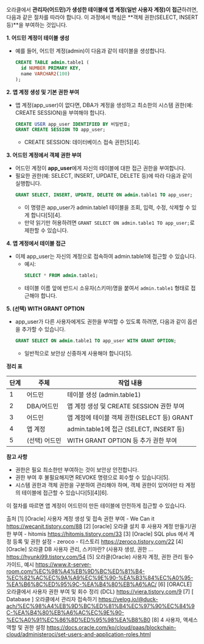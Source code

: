 오라클에서 **관리자(어드민)가 생성한 테이블에 앱 계정(일반 사용자 계정)이 접근**하려면, 다음과 같은 절차를 따라야 합니다. 이 과정에서 핵심은 **객체 권한(SELECT, INSERT 등)**을 부여하는 것입니다.

**1. 어드민 계정이 테이블 생성**
- 예를 들어, 어드민 계정(admin)이 다음과 같이 테이블을 생성합니다.
  ```sql
  CREATE TABLE admin.table1 (
    id NUMBER PRIMARY KEY,
    name VARCHAR2(100)
  );
  ```

**2. 앱 계정 생성 및 기본 권한 부여**
- 앱 계정(app_user)이 없다면, DBA가 계정을 생성하고 최소한의 시스템 권한(예: CREATE SESSION)을 부여해야 합니다.
  ```sql
  CREATE USER app_user IDENTIFIED BY 비밀번호;
  GRANT CREATE SESSION TO app_user;
  ```
  - CREATE SESSION: 데이터베이스 접속 권한[5][4].

**3. 어드민 계정에서 객체 권한 부여**
- 어드민 계정이 **app_user**에게 자신의 테이블에 대한 접근 권한을 부여합니다.
- 필요한 권한(예: SELECT, INSERT, UPDATE, DELETE 등)에 따라 다음과 같이 실행합니다.
  ```sql
  GRANT SELECT, INSERT, UPDATE, DELETE ON admin.table1 TO app_user;
  ```
  - 이 명령은 app_user가 admin.table1 테이블을 조회, 입력, 수정, 삭제할 수 있게 합니다[5][4].
  - 만약 읽기만 허용하려면 `GRANT SELECT ON admin.table1 TO app_user;`로 제한할 수 있습니다.

**4. 앱 계정에서 테이블 접근**
- 이제 app_user는 자신의 계정으로 접속하여 admin.table1에 접근할 수 있습니다.
  - 예시:
    ```sql
    SELECT * FROM admin.table1;
    ```
  - 테이블 이름 앞에 반드시 소유자(스키마)명을 붙여서 `admin.table1` 형태로 접근해야 합니다.

**5. (선택) WITH GRANT OPTION**
- app_user가 다른 사용자에게도 권한을 부여할 수 있도록 하려면, 다음과 같이 옵션을 추가할 수 있습니다.
  ```sql
  GRANT SELECT ON admin.table1 TO app_user WITH GRANT OPTION;
  ```
  - 일반적으로 보안상 신중하게 사용해야 합니다[5].

**정리 표**

| 단계 | 주체         | 작업 내용                                                |
|------|--------------|---------------------------------------------------------|
| 1    | 어드민       | 테이블 생성 (admin.table1)                              |
| 2    | DBA/어드민   | 앱 계정 생성 및 CREATE SESSION 권한 부여                |
| 3    | 어드민       | 앱 계정에 테이블 객체 권한(SELECT 등) GRANT             |
| 4    | 앱 계정      | admin.table1에 접근 (SELECT, INSERT 등)                 |
| 5    | (선택) 어드민| WITH GRANT OPTION 등 추가 권한 부여                     |

**참고 사항**
- 권한은 필요 최소한만 부여하는 것이 보안상 안전합니다.
- 권한 부여 후 불필요해지면 REVOKE 명령으로 회수할 수 있습니다[5].
- 시스템 권한과 객체 권한을 구분하여 관리해야 하며, 객체 권한이 있어야만 타 계정의 테이블에 접근할 수 있습니다[5][4][6].

이 절차를 따르면 앱 계정이 어드민이 만든 테이블에 안전하게 접근할 수 있습니다.

출처
[1] [Oracle] 사용자 계정 생성 및 접속 권한 부여 - We Can it https://wecanit.tistory.com/88
[2] [oracle] 오라클 설치 후 사용자 계정 만들기/권한 부여 - hitomis https://hitomis.tistory.com/33
[3] [Oracle] SQL plus 에서 계정 등록 및 권한 설정 - zeroco - 티스토리 https://zeroco.tistory.com/22
[4] [Oracle] 오라클 DB 사용자 관리, 스키마란? (사용자 생성, 권한 ... https://hyunki99.tistory.com/54
[5] 오라클(Oracle) 사용자 계정, 권한 관리 필수 가이드, 예시 https://www.it-server-room.com/%EC%98%A4%EB%9D%BC%ED%81%B4-%EC%82%AC%EC%9A%A9%EC%9E%90-%EA%B3%84%EC%A0%95-%EA%B6%8C%ED%95%9C-%EA%B4%80%EB%A6%AC/
[6] [ORACLE] 오라클에서 사용자 권한 부여 및 회수 정리 (DCL) https://viera.tistory.com/9
[7] [ Database ] 오라클에서 관리자 접속하기 https://velog.io/@duck-ach/%EC%98%A4%EB%9D%BC%ED%81%B4%EC%97%90%EC%84%9C-%EA%B4%80%EB%A6%AC%EC%9E%90-%EC%A0%91%EC%86%8D%ED%95%98%EA%B8%B0
[8] 4 사용자, 액세스 역할 및 권한 설정 https://docs.oracle.com/ko/cloud/paas/blockchain-cloud/administeroci/set-users-and-application-roles.html
